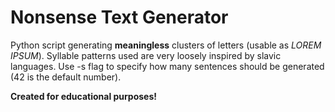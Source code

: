 # Nonsense Text Generator

Python script generating **meaningless** clusters of letters (usable as *LOREM IPSUM*). Syllable patterns used are very loosely inspired by slavic languages. Use -s flag to specify how many sentences should be generated (42 is the default number).

**Created for educational purposes!**
